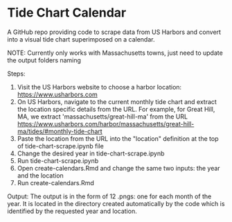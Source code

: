 # Tide Chart Calendar
A GitHub repo providing code to scrape data from US Harbors and convert into a visual tide chart superimposed on a calendar.

NOTE: Currently only works with Massachusetts towns, just need to update the output folders naming


Steps:
1) Visit the US Harbors website to choose a harbor location: https://www.usharbors.com
2) On US Harbors, navigate to the current monthly tide chart and extract the location specific details from the URL. For example, for Great Hill, MA, we extract 'massachusetts/great-hill-ma' from the URL https://www.usharbors.com/harbor/massachusetts/great-hill-ma/tides/#monthly-tide-chart
3) Paste the location from the URL into the "location" definition at the top of tide-chart-scrape.ipynb file
4) Change the desired year in tide-chart-scrape.ipynb
5) Run tide-chart-scrape.ipynb
6) Open create-calendars.Rmd and change the same two inputs: the year and the location
7) Run create-calendars.Rmd

Output: The output is in the form of 12 .pngs: one for each month of the year. It is located in the directory created automatically by the code which is identified by the requested year and location. 